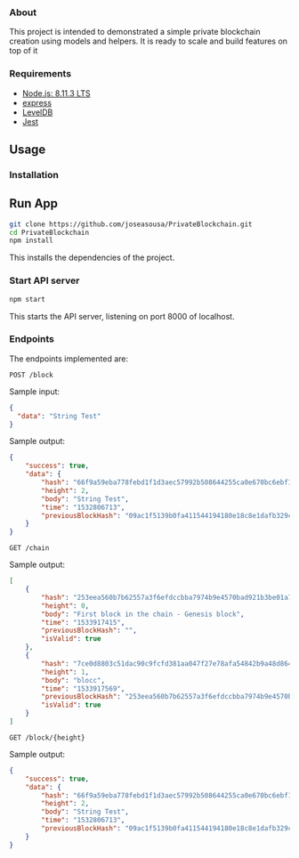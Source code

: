### About
This project is intended to demonstrated a simple private blockchain creation using models and helpers. It is ready to scale and build features on top of it

### Requirements
* [Node.js: 8.11.3 LTS](https://nodejs.org)
* [express](https://www.express.com)
* [LevelDB](http://expressjs.com)
* [Jest](https://jestjs.io)


## Usage

### Installation

## Run App

```sh
git clone https://github.com/joseasousa/PrivateBlockchain.git
cd PrivateBlockchain
npm install
```

This installs the dependencies of the project.

### Start API server
```sh
npm start
```
This starts the API server, listening on port 8000 of localhost.

### Endpoints

The endpoints implemented are:
```
POST /block
```
Sample input:
```json
{
  "data": "String Test"
}
```

Sample output:
```json
{
    "success": true,
    "data": {
        "hash": "66f9a59eba778febd1f1d3aec57992b508644255ca0e670bc6ebf1c13dfbd112",
        "height": 2,
        "body": "String Test",
        "time": "1532806713",
        "previousBlockHash": "09ac1f5139b0fa411544194180e18c8e1dafb329cf6701d9340c49dd22510f57"
    }
}
```

```
GET /chain
```


Sample output:
```json
[
	{
		"hash": "253eea560b7b62557a3f6efdccbba7974b9e4570bad921b3be01a7dff75c6ada",
		"height": 0,
		"body": "First block in the chain - Genesis block",
		"time": "1533917415",
		"previousBlockHash": "",
		"isValid": true
	},
	{
		"hash": "7ce0d8803c51dac90c9fcfd381aa047f27e78afa54842b9a48d8644b5312d40c",
		"height": 1,
		"body": "blocc",
		"time": "1533917569",
		"previousBlockHash": "253eea560b7b62557a3f6efdccbba7974b9e4570bad921b3be01a7dff75c6ada",
		"isValid": true
	}
]
```

```
GET /block/{height}
```

Sample output:
```json
{
    "success": true,
    "data": {
        "hash": "66f9a59eba778febd1f1d3aec57992b508644255ca0e670bc6ebf1c13dfbd112",
        "height": 2,
        "body": "String Test",
        "time": "1532806713",
        "previousBlockHash": "09ac1f5139b0fa411544194180e18c8e1dafb329cf6701d9340c49dd22510f57"
    }
}
```
